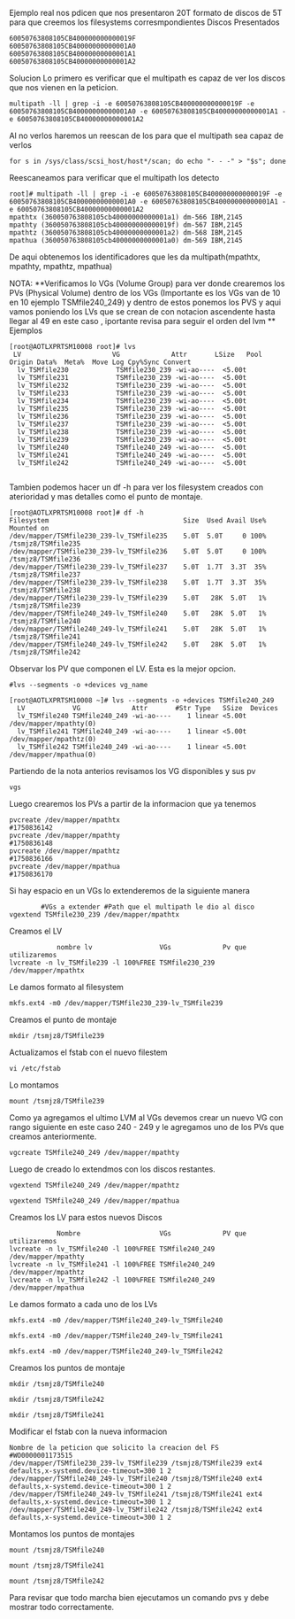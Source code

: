 Ejemplo real nos pdicen que nos presentaron 20T formato de discos de 5T para que creemos los filesystems corresmpondientes
Discos Presentados
```
60050763808105CB400000000000019F 
60050763808105CB40000000000001A0 
60050763808105CB40000000000001A1 
60050763808105CB40000000000001A2
```

Solucion 
Lo primero es verificar que el multipath es capaz de ver los discos que nos vienen en la peticion.

```
multipath -ll | grep -i -e 60050763808105CB400000000000019F -e 60050763808105CB40000000000001A0 -e 60050763808105CB40000000000001A1 -e 60050763808105CB40000000000001A2
```

Al no verlos haremos un reescan de los para que el multipath sea capaz de verlos

```
for s in /sys/class/scsi_host/host*/scan; do echo "- - -" > "$s"; done
```

Reescaneamos para verificar que el multipath los detecto

```
root]# multipath -ll | grep -i -e 60050763808105CB400000000000019F -e 60050763808105CB40000000000001A0 -e 60050763808105CB40000000000001A1 -e 60050763808105CB40000000000001A2
mpathtx (360050763808105cb40000000000001a1) dm-566 IBM,2145
mpathty (360050763808105cb400000000000019f) dm-567 IBM,2145
mpathtz (360050763808105cb40000000000001a2) dm-568 IBM,2145
mpathua (360050763808105cb40000000000001a0) dm-569 IBM,2145
```

De aqui obtenemos los identificadores que les da multipath(mpathtx, mpathty, mpathtz, mpathua)

NOTA: 
**Verificamos lo VGs (Volume Group) para ver donde crearemos los PVs (Physical Volume) dentro de los VGs (Importante es los VGs van de 10 en 10 ejemplo TSMfile240_249) y dentro de estos ponemos los PVS  y aqui vamos poniendo los LVs que se crean de con notacion ascendente hasta llegar al 49 en este caso , iportante revisa para seguir el orden del lvm **
Ejemplos

```
[root@AOTLXPRTSM10008 root]# lvs
 LV                       VG             Attr       LSize   Pool Origin Data%  Meta%  Move Log Cpy%Sync Convert
  lv_TSMfile230            TSMfile230_239 -wi-ao----  <5.00t
  lv_TSMfile231            TSMfile230_239 -wi-ao----  <5.00t
  lv_TSMfile232            TSMfile230_239 -wi-ao----  <5.00t
  lv_TSMfile233            TSMfile230_239 -wi-ao----  <5.00t
  lv_TSMfile234            TSMfile230_239 -wi-ao----  <5.00t
  lv_TSMfile235            TSMfile230_239 -wi-ao----  <5.00t
  lv_TSMfile236            TSMfile230_239 -wi-ao----  <5.00t
  lv_TSMfile237            TSMfile230_239 -wi-ao----  <5.00t
  lv_TSMfile238            TSMfile230_239 -wi-ao----  <5.00t
  lv_TSMfile239            TSMfile230_239 -wi-ao----  <5.00t
  lv_TSMfile240            TSMfile240_249 -wi-ao----  <5.00t
  lv_TSMfile241            TSMfile240_249 -wi-ao----  <5.00t
  lv_TSMfile242            TSMfile240_249 -wi-ao----  <5.00t
  
```

Tambien podemos hacer un df -h para ver los filesystem creados con aterioridad y mas detalles como el punto de montaje.

```
[root@AOTLXPRTSM10008 root]# df -h
Filesystem                                  Size  Used Avail Use% Mounted on
/dev/mapper/TSMfile230_239-lv_TSMfile235    5.0T  5.0T     0 100% /tsmjz8/TSMfile235
/dev/mapper/TSMfile230_239-lv_TSMfile236    5.0T  5.0T     0 100% /tsmjz8/TSMfile236
/dev/mapper/TSMfile230_239-lv_TSMfile237    5.0T  1.7T  3.3T  35% /tsmjz8/TSMfile237
/dev/mapper/TSMfile230_239-lv_TSMfile238    5.0T  1.7T  3.3T  35% /tsmjz8/TSMfile238
/dev/mapper/TSMfile230_239-lv_TSMfile239    5.0T   28K  5.0T   1% /tsmjz8/TSMfile239
/dev/mapper/TSMfile240_249-lv_TSMfile240    5.0T   28K  5.0T   1% /tsmjz8/TSMfile240
/dev/mapper/TSMfile240_249-lv_TSMfile241    5.0T   28K  5.0T   1% /tsmjz8/TSMfile241
/dev/mapper/TSMfile240_249-lv_TSMfile242    5.0T   28K  5.0T   1% /tsmjz8/TSMfile242
```

Observar los PV que componen el LV.  Esta es la mejor opcion.
```
#lvs --segments -o +devices vg_name

[root@AOTLXPRTSM10008 ~]# lvs --segments -o +devices TSMfile240_249
  LV            VG             Attr       #Str Type   SSize  Devices
  lv_TSMfile240 TSMfile240_249 -wi-ao----    1 linear <5.00t /dev/mapper/mpathty(0)
  lv_TSMfile241 TSMfile240_249 -wi-ao----    1 linear <5.00t /dev/mapper/mpathtz(0)
  lv_TSMfile242 TSMfile240_249 -wi-ao----    1 linear <5.00t /dev/mapper/mpathua(0)
```

Partiendo de la nota anterios revisamos los VG disponibles y sus pv
```
vgs
```

Luego crearemos los PVs a partir de la informacion que ya tenemos
```
pvcreate /dev/mapper/mpathtx
#1750836142
pvcreate /dev/mapper/mpathty
#1750836148
pvcreate /dev/mapper/mpathtz
#1750836166
pvcreate /dev/mapper/mpathua
#1750836170
```

Si hay espacio en un VGs lo extenderemos de la siguiente manera
```
		#VGs a extender #Path que el multipath le dio al disco 
vgextend TSMfile230_239 /dev/mapper/mpathtx
```

Creamos el LV
```
			nombre lv                 VGs             Pv que utilizaremos
lvcreate -n lv_TSMfile239 -l 100%FREE TSMfile230_239 /dev/mapper/mpathtx
```

Le damos formato al filesystem
```
mkfs.ext4 -m0 /dev/mapper/TSMfile230_239-lv_TSMfile239
```

Creamos el punto de montaje
```
mkdir /tsmjz8/TSMfile239
```

Actualizamos el fstab con el nuevo filestem
```
vi /etc/fstab
```

Lo montamos 
```
mount /tsmjz8/TSMfile239
```

Como ya agregamos el ultimo LVM al VGs devemos crear un nuevo VG con rango siguiente en este caso 240 - 249 y le agregamos uno de los PVs que creamos anteriormente.

```
vgcreate TSMfile240_249 /dev/mapper/mpathty
```

Luego de creado lo extendmos con los discos restantes.
```
vgextend TSMfile240_249 /dev/mapper/mpathtz

vgextend TSMfile240_249 /dev/mapper/mpathua
```

Creamos los LV para estos nuevos Discos
```
			Nombre                    VGs             PV que utilizaremos
lvcreate -n lv_TSMfile240 -l 100%FREE TSMfile240_249 /dev/mapper/mpathty
lvcreate -n lv_TSMfile241 -l 100%FREE TSMfile240_249 /dev/mapper/mpathtz
lvcreate -n lv_TSMfile242 -l 100%FREE TSMfile240_249 /dev/mapper/mpathua
```

Le damos formato a cada uno de los LVs
```
mkfs.ext4 -m0 /dev/mapper/TSMfile240_249-lv_TSMfile240

mkfs.ext4 -m0 /dev/mapper/TSMfile240_249-lv_TSMfile241

mkfs.ext4 -m0 /dev/mapper/TSMfile240_249-lv_TSMfile242
```

Creamos los puntos de montaje
```
mkdir /tsmjz8/TSMfile240

mkdir /tsmjz8/TSMfile242

mkdir /tsmjz8/TSMfile241
```

Modificar el fstab con la nueva informacion
```
Nombre de la peticion que solicito la creacion del FS
#WO0000001173515   
/dev/mapper/TSMfile230_239-lv_TSMfile239 /tsmjz8/TSMfile239 ext4 defaults,x-systemd.device-timeout=300 1 2
/dev/mapper/TSMfile240_249-lv_TSMfile240 /tsmjz8/TSMfile240 ext4 defaults,x-systemd.device-timeout=300 1 2
/dev/mapper/TSMfile240_249-lv_TSMfile241 /tsmjz8/TSMfile241 ext4 defaults,x-systemd.device-timeout=300 1 2
/dev/mapper/TSMfile240_249-lv_TSMfile242 /tsmjz8/TSMfile242 ext4 defaults,x-systemd.device-timeout=300 1 2
```

Montamos los puntos de montajes
```
mount /tsmjz8/TSMfile240

mount /tsmjz8/TSMfile241

mount /tsmjz8/TSMfile242
```

Para revisar que todo marcha bien ejecutamos un comando pvs y debe mostrar todo correctamente.